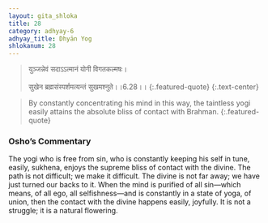 ```yaml
---
layout: gita_shloka
title: 28
category: adhyay-6
adhyay_title: Dhyān Yog
shlokanum: 28
---
```


> युञ्जन्नेवं सदाऽऽत्मानं योगी विगतकल्मषः।<br><br>सुखेन ब्रह्मसंस्पर्शमत्यन्तं सुखमश्नुते।।6.28।।
{:.featured-quote} 
{:.text-center}

> By constantly concentrating his mind in this way, the taintless yogi easily attains the absolute bliss of contact with Brahman.
{:.featured-quote}

### Osho’s Commentary
The yogi who is free from sin, who is constantly keeping his self in tune, easily, sukhena, enjoys the supreme bliss of contact with the divine.
The path is not difficult; we make it difficult. The divine is not far away; we have just turned our backs to it.
When the mind is purified of all sin—which means, of all ego, all selfishness—and is constantly in a state of yoga, of union, then the contact with the divine happens easily, joyfully. It is not a struggle; it is a natural flowering.
